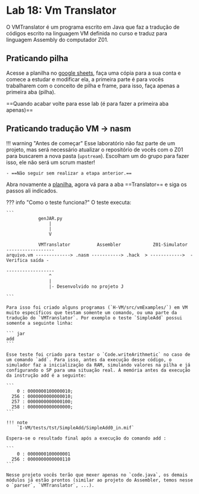 # Lab 18: Vm Translator

O VMTranslator é um programa escrito em Java que faz a tradução de códigos escrito na linguagem VM definida no curso e traduz para linguagem Assembly do computador Z01.

## Praticando pilha

Acesse a planilha no [google sheets](https://docs.google.com/spreadsheets/d/1dywPIHgpUztDtpqzuEuGzAuTlcK9ryVUTp9-b84stJ4/edit?usp=sharing), faça uma cópia para a sua conta e comece a estudar e modificar ela, a primeira parte é para vocês trabalharem com o conceito de pilha e frame, para isso, faça apenas a primeira aba (pilha).

==Quando acabar volte para esse lab (é para fazer a primeira aba apenas)==

## Praticando tradução VM -> nasm 

!!! warning "Antes de começar"
    Esse laboratório não faz parte de um projeto, mas será necessário atualizar o repositório de vocês com o Z01 para buscarem a nova pasta (`upstream`). Escolham um do grupo para fazer isso, ele não será um scrum master!
    
    - ==Não seguir sem realizar a etapa anterior.==



Abra novamente a [planilha](https://docs.google.com/spreadsheets/d/1dywPIHgpUztDtpqzuEuGzAuTlcK9ryVUTp9-b84stJ4/edit?usp=sharing), agora vá para a aba ==Translator== e siga os passos ali indicados.

??? info "Como o teste funciona?"
    O teste executa:

    ```
                genJAR.py
                    |   
                    |   
                    V

                VMTranslator          Assembler            Z01-Simulator  ------------------
    arquivo.vm -------------> .nasm -----------> .hack  > ------------>  - Verifica saída -
                                                                          ------------------
                    ^
                    |   
                    |- Desenvolvido no projeto J 

    ```

    Para isso foi criado alguns programas (`H-VM/src/vmExamples/`) em VM muito específicos que testam somente um comando, ou uma parte da tradução do `VMTranslator`. Por exemplo o teste `SimpleAdd` possui somente a seguinte linha:

    ``` jar
    add
    ```

    Esse teste foi criado para testar o `Code.writeArithmetic` no caso de um comando `add`. Para isso, antes da execução desse código, o simulador faz a inicialização da RAM, simulando valores na pilha e já configurando o SP para uma situação real. A memória antes da execução da instrução add é a seguinte:

    ``` 
        0 : 0000000100000010;
      256 : 0000000000000010;
      257 : 0000000000000100;
      258 : 0000000000000000;
    ```

    !!! note
        `I-VM/tests/tst/SimpleAdd/SimpleAdd0_in.mif`

    Espera-se o resultado final após a execução do comando add :

    ```
        0 : 0000000100000001
      256 : 0000000000000110
    ```

    Nesse projeto vocês terão que mexer apenas no `code.java`, os demais módulos já estão prontos (similar ao projeto do Assembler, temos nesse o `parser`, `VMTranslator`, ...).
